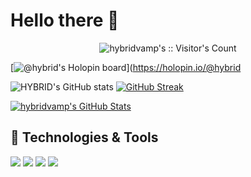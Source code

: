 
# Hello there 👋

<p align="center"><img src="https://profile-counter.glitch.me/{HYBRIDVAMP}/count.svg" alt="hybridvamp's :: Visitor's Count" /></p>

[![@hybrid's Holopin board](https://holopin.io/api/user/board?user=hybrid)](https://holopin.io/@hybrid

![HYBRID's GitHub stats](https://github-readme-stats.vercel.app/api?username=hybridvamp&show_icons=true&theme=dark&hide_border=true)
[![GitHub Streak](https://streak-stats.demolab.com?user=hybridvamp&theme=dark&hide_border=true&border_radius=10&fire=0577DD)](https://git.io/streak-stats)

<a href="https://github.com/hybridvamp/hybridvamp">
  <img align="center" src="https://github-readme-stats.vercel.app/api/top-langs/?username=hybridvamp&hide=html&title_color=6aa6f8&text_color=8a919a&icon_color=6aa6f8&bg_color=22272e&theme=dark&hide_border=true" alt="hybridvamp's GitHub Stats" />
</a>


## 🔧 Technologies & Tools

![](https://img.shields.io/badge/OS-Linux-informational?style=flat&logo=linux&logoColor=white&color=6aa6f8)
![](https://img.shields.io/badge/Editor-VS_Code-informational?style=flat&logo=visual-studio-code&logoColor=white&color=6aa6f8)
![](https://img.shields.io/badge/Code-Python-informational?style=flat&logo=python&logoColor=white&color=6aa6f8)
![](https://img.shields.io/badge/Code-PHP-informational?style=flat&logo=php&logoColor=white&color=6aa6f8)
